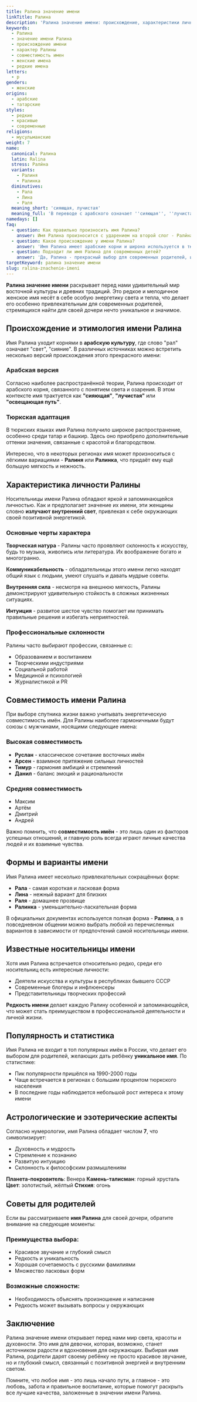 ```yaml
---
title: Ралина значение имени
linkTitle: Ралина
description: 'Ралина значение имени: происхождение, характеристики личности, совместимость. Узнайте всё о редком и красивом женском имени Ралина.'
keywords:
  - Ралина
  - значение имени Ралина
  - происхождение имени
  - характер Ралины
  - совместимость имен
  - женские имена
  - редкие имена
letters:
  - р
genders:
  - женские
origins:
  - арабские
  - татарские
styles:
  - редкие
  - красивые
  - современные
religions:
  - мусульманские
weight: 7
name:
  canonical: Ралина
  latin: Ralina
  stress: Рали́на
  variants:
    - Ралиня
    - Ралинка
  diminutives:
    - Рала
    - Лина
    - Раля
  meaning_short: 'сияющая, лучистая'
  meaning_full: 'В переводе с арабского означает ''сияющая'', ''лучистая'', ''освещающая путь'''
namedays: []
faq:
  - question: Как правильно произносить имя Ралина?
    answer: Имя Ралина произносится с ударением на второй слог - Рали́на. Это важно помнить при общении с носительницей этого имени.
  - question: Какое происхождение у имени Ралина?
    answer: 'Имя Ралина имеет арабские корни и широко используется в тюркских культурах, особенно среди татар и башкир. Означает ''сияющая'' или ''лучистая''.'
  - question: Подходит ли имя Ралина для современных детей?
    answer: 'Да, Ралина - прекрасный выбор для современных родителей, ищущих красивое и необычное имя с глубоким смыслом и позитивной энергетикой.'
targetKeyword: ралина значение имени
slug: ralina-znachenie-imeni
---
```


**Ралина значение имени** раскрывает перед нами удивительный мир восточной культуры и древних традиций. Это редкое и мелодичное женское имя несёт в себе особую энергетику света и тепла, что делает его особенно привлекательным для современных родителей, стремящихся найти для своей дочери нечто уникальное и значимое.

## Происхождение и этимология имени Ралина

Имя Ралина уходит корнями в **арабскую культуру**, где слово "рал" означает "свет", "сияние". В различных источниках можно встретить несколько версий происхождения этого прекрасного имени:

### Арабская версия
Согласно наиболее распространённой теории, Ралина происходит от арабского корня, связанного с понятием света и озарения. В этом контексте имя трактуется как **"сияющая"**, **"лучистая"** или **"освещающая путь"**.

### Тюркская адаптация
В тюркских языках имя Ралина получило широкое распространение, особенно среди татар и башкир. Здесь оно приобрело дополнительные оттенки значения, связанные с красотой и благородством.

Интересно, что в некоторых регионах имя может произноситься с лёгкими вариациями - **Ралиня** или **Ралинка**, что придаёт ему ещё большую мягкость и нежность.

## Характеристика личности Ралины

Носительницы имени Ралина обладают яркой и запоминающейся личностью. Как и предполагает значение их имени, эти женщины словно **излучают внутренний свет**, привлекая к себе окружающих своей позитивной энергетикой.

### Основные черты характера

**Творческая натура** - Ралины часто проявляют склонность к искусству, будь то музыка, живопись или литература. Их воображение богато и многогранно.

**Коммуникабельность** - обладательницы этого имени легко находят общий язык с людьми, умеют слушать и давать мудрые советы.

**Внутренняя сила** - несмотря на внешнюю мягкость, Ралины демонстрируют удивительную стойкость в сложных жизненных ситуациях.

**Интуиция** - развитое шестое чувство помогает им принимать правильные решения и избегать неприятностей.

### Профессиональные склонности

Ралины часто выбирают профессии, связанные с:
- Образованием и воспитанием
- Творческими индустриями  
- Социальной работой
- Медициной и психологией
- Журналистикой и PR

## Совместимость имени Ралина

При выборе спутника жизни важно учитывать энергетическую совместимость имён. Для Ралины наиболее гармоничными будут союзы с мужчинами, носящими следующие имена:

### Высокая совместимость
- **Руслан** - классическое сочетание восточных имён
- **Арсен** - взаимное притяжение сильных личностей  
- **Тимур** - гармония амбиций и стремлений
- **Данил** - баланс эмоций и рациональности

### Средняя совместимость
- Максим
- Артём  
- Дмитрий
- Андрей

Важно помнить, что **совместимость имён** - это лишь один из факторов успешных отношений, и главную роль всегда играют личные качества людей и их взаимные чувства.

## Формы и варианты имени

Имя Ралина имеет несколько привлекательных сокращённых форм:

- **Рала** - самая короткая и ласковая форма
- **Лина** - нежный вариант для близких
- **Раля** - домашнее прозвище
- **Ралинка** - уменьшительно-ласкательная форма

В официальных документах используется полная форма - **Ралина**, а в повседневном общении можно выбрать любой из перечисленных вариантов в зависимости от предпочтений самой носительницы имени.

## Известные носительницы имени

Хотя имя Ралина встречается относительно редко, среди его носительниц есть интересные личности:

- Деятели искусства и культуры в республиках бывшего СССР
- Современные блогеры и инфлюенсеры  
- Представительницы творческих профессий

**Редкость имени** делает каждую Ралину особенной и запоминающейся, что может стать преимуществом в профессиональной деятельности и личной жизни.

## Популярность и статистика

Имя Ралина не входит в топ популярных имён в России, что делает его выбором для родителей, желающих дать ребёнку **уникальное имя**. По статистике:

- Пик популярности пришёлся на 1990-2000 годы
- Чаще встречается в регионах с большим процентом тюркского населения
- В последние годы наблюдается небольшой рост интереса к этому имени

## Астрологические и эзотерические аспекты

Согласно нумерологии, имя Ралина обладает числом **7**, что символизирует:
- Духовность и мудрость
- Стремление к познанию
- Развитую интуицию
- Склонность к философским размышлениям

**Планета-покровитель**: Венера
**Камень-талисман**: горный хрусталь
**Цвет**: золотистый, жёлтый
**Стихия**: огонь

## Советы для родителей

Если вы рассматриваете **имя Ралина** для своей дочери, обратите внимание на следующие моменты:

### Преимущества выбора:
- Красивое звучание и глубокий смысл
- Редкость и уникальность
- Хорошая сочетаемость с русскими фамилиями
- Множество ласковых форм

### Возможные сложности:
- Необходимость объяснять произношение и написание
- Редкость может вызывать вопросы у окружающих

## Заключение

Ралина значение имени открывает перед нами мир света, красоты и духовности. Это имя для девочки, которая, возможно, станет источником радости и вдохновения для окружающих. Выбирая имя Ралина, родители дарят своему ребёнку не просто красивое звучание, но и глубокий смысл, связанный с позитивной энергией и внутренним светом.

Помните, что любое имя - это лишь начало пути, а главное - это любовь, забота и правильное воспитание, которые помогут раскрыть все лучшие качества, заложенные в значении имени Ралина.
